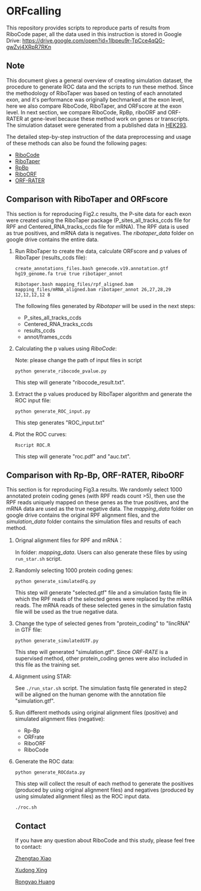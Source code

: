 # ORFcalling
This repository provides scripts to reproduce parts of results from RiboCode paper, all the data used in this instruction is stored in Google Drive:  https://drive.google.com/open?id=1Ibpeu9r-TpCce4qQG-gwZvj4XRpR7RKn

## Note

This document gives a general overview of creating simulation dataset, the procedure to generate ROC data and the scripts to run these method. Since the methodology of RiboTaper was based on testing of each annotated exon, and it's performance was originally bechmarked at the exon level, here we also compare RiboCode, RiboTaper, and ORFscore at the exon level. In next section, we compare RiboCode, RpBp, riboORF and ORF-RATER at gene-level because these method work on genes or transcripts. The simulation dataset were generated from a published data in [HEK293](https://www.nature.com/articles/nmeth.3208).

The detailed step-by-step instruction of the data preprocessing and usage of these methods can also be found the following pages:

* [RiboCode](https://github.com/xzt41/RiboCode)
* [RiboTaper](https://ohlerlab.mdc-berlin.de/software/RiboTaper_126/)
* [RpBp](https://github.com/dieterich-lab/rp-bp)
* [RiboORF](http://www.broadinstitute.org/~zheji/software/RibORF.html)
* [ORF-RATER](https://github.com/alexfields/ORF-RATER)

Comparison with RiboTaper and ORFscore
----------------

This section is for reproducing Fig2.c results, the P-site data for each exon were created using the RiboTaper package (P_sites_all_tracks_ccds file for RPF and Centered_RNA_tracks_ccds file for mRNA). The RPF data is used as true positives, and mRNA data is negatives. The *ribotaper_data* folder on google drive contains the entire data.

1. Run RiboTaper to create the data, calculate ORFscore and p values of RiboTaper (results_ccds file):

   `create_annotations_files.bash genecode.v19.annotation.gtf hg19_genome.fa true true ribotaper_annot` 

   `Ribotaper.bash mapping_files/rpf_aligned.bam mapping_files/mRNA_aligned.bam ribotaper_annot 26,27,28,29 12,12,12,12 8`

   The following files generated by *Ribotaper* will be used in the next steps:

   - P_sites_all_tracks_ccds
   - Centered_RNA_tracks_ccds
   - results_ccds
   - annot/frames_ccds


2. Calculating the p values using *RiboCode*:

   Note: please change the path of input files in script

   `python generate_ribocode_pvalue.py`

   This step will generate "ribocode_result.txt".

3. Extract the p values produced by RiboTaper algorithm and generate the ROC input file:

   `python generate_ROC_input.py`

   This step generates "ROC_input.txt"

4. Plot the ROC curves:

   `Rscript ROC.R`

   This step will generate "roc.pdf" and "auc.txt". 


Comparison with Rp-Bp, ORF-RATER, RiboORF
--------

This section is for reproducing Fig3.a results. We randomly select 1000 annotated protein coding genes (with RPF reads count >5), then use the RPF reads uniquely mapped on these genes as the true positives, and the mRNA data are used as the true negative data. The *mapping_data* folder on google drive contains the original RPF alignment files, and the *simulation_data* folder contains the simulation files and results of each method.

1. Orignal alignment files for RPF and mRNA：

   In folder: *mapping_data*. Users can also generate these files by using `run_star.sh` script.

2. Randomly selecting 1000 protein coding genes: 

   `python generate_simulatedFq.py`

   This step will generate "selected.gtf" file and a simulation fastq file in which the RPF reads of the selected genes were replaced by the mRNA reads. The mRNA reads of these selected genes in the simulation fastq file will be used as the true negative data.

3. Change the type of selected genes from "protein_coding" to "lincRNA" in GTF file:

   `python generate_simulatedGTF.py`

   This step will generated "simulation.gtf". Since *ORF-RATE* is a supervised method,  other protein_coding genes were also included in this file as the training set.

4. Alignment using STAR:

   See `./run_star.sh` script. The simulation fastq file generated in step2 will be aligned on the human genome with the annotation file "simulation.gtf".

5. Run different methods using original alignment files (positive) and simulated alignment files (negative):

   - Rp-Bp
   - ORFrate
   - RiboORF
   - RiboCode

6. Generate the ROC data:

   `python generate_ROCdata.py`

   This step will collect the result of each method to generate the positives (produced by using original alignment files) and negatives (produced by using simulated alignment files) as the ROC input data.

   `./roc.sh`

   ## Contact

   If you have any question about RiboCode and this study, please feel free to contact:

   [Zhengtao Xiao](xzt41@126.com)

   [Xudong Xing](xudonxing_bioinf@sina.com)

   [Rongyao Huang](THUhry12@163.com)
